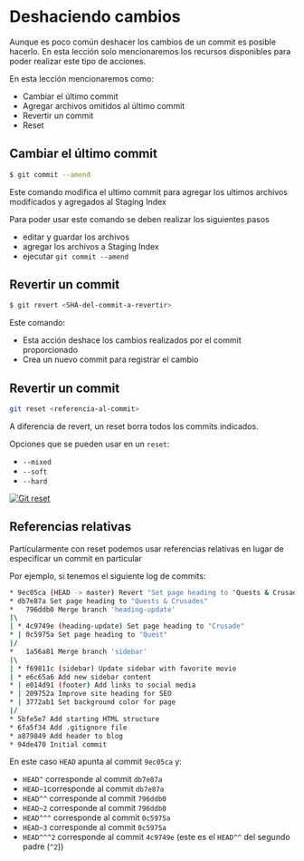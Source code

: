 # Deshaciendo cambios

Aunque es poco común deshacer los cambios de un commit es posible hacerlo. En esta lección solo mencionaremos los recursos disponibles para poder realizar este tipo de acciones.

En esta lección mencionaremos como:

 -  Cambiar el último commit
 - Agregar archivos omitidos al último commit
 - Revertir un commit
 - Reset

## Cambiar el último commit

```bash
$ git commit --amend
```

Este comando modifica el ultimo commit para agregar los ultimos archivos modificados y agregados al Staging Index

Para poder usar este comando se deben realizar los siguientes pasos
-   editar y guardar los archivos
-   agregar los archivos a Staging Index
-   ejecutar `git commit --amend`

## Revertir un commit

```bash
$ git revert <SHA-del-commit-a-revertir>
```

Este comando:
 - Esta acción deshace los cambios realizados por el commit proporcionado
 - Crea un nuevo commit para registrar el cambio

## Revertir un commit

```bash
git reset <referencia-al-commit>
```

A diferencia de revert, un reset borra todos los commits indicados.

Opciones que se pueden usar en un `reset`:
-   `--mixed`
-   `--soft`
-   `--hard`

[![Git reset](http://img.youtube.com/vi/UN7ki2G2yKc/0.jpg)](http://www.youtube.com/watch?v=UN7ki2G2yKc "Git reset")



## Referencias relativas

Particularmente con reset podemos usar referencias relativas en lugar de especificar un commit en particular

Por ejemplo, si tenemos el siguiente log de commits:

```bash
* 9ec05ca (HEAD -> master) Revert "Set page heading to "Quests & Crusades""
* db7e87a Set page heading to "Quests & Crusades"
*   796ddb0 Merge branch 'heading-update'
|\  
| * 4c9749e (heading-update) Set page heading to "Crusade"
* | 0c5975a Set page heading to "Quest"
|/  
*   1a56a81 Merge branch 'sidebar'
|\  
| * f69811c (sidebar) Update sidebar with favorite movie
| * e6c65a6 Add new sidebar content
* | e014d91 (footer) Add links to social media
* | 209752a Improve site heading for SEO
* | 3772ab1 Set background color for page
|/  
* 5bfe5e7 Add starting HTML structure
* 6fa5f34 Add .gitignore file
* a879849 Add header to blog
* 94de470 Initial commit
```

En este caso `HEAD` apunta al commit `9ec05ca` y:

-   `HEAD^` corresponde al commit `db7e87a`
-   `HEAD~1`corresponde al commit `db7e87a`
-   `HEAD^^` corresponde al commit `796ddb0`
-   `HEAD~2` corresponde al commit `796ddb0`
-   `HEAD^^^` corresponde al commit `0c5975a`
-   `HEAD~3` corresponde al commit `0c5975a`
-   `HEAD^^^2` corresponde al commit `4c9749e` (este es el `HEAD^^` del segundo padre (`^2`))

<!--stackedit_data:
eyJoaXN0b3J5IjpbLTU0MTk5NTk0NywtNzgzODg0MjA2LC0xMD
gzMjU0Nzk2LDEzMjk4MzU1NiwtMTk4NjQ3MzI0NSwtOTE4MTgw
ODk0LC0xNjE4NDg2NDM3LDMyMjkwOTkxMV19
-->